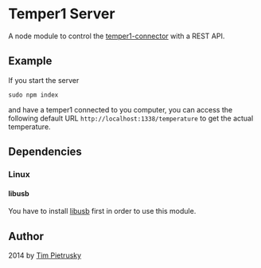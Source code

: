 # Temper1 Server

A node module to control the [temper1-connector](http://github.com/TimPietrusky/temper1-connector) with a REST API. 





## Example

If you start the server

```
sudo npm index
```

and have a temper1 connected to you computer, you can access the following default URL `http://localhost:1338/temperature` to get the actual temperature.





## Dependencies

### Linux

#### libusb

You have to install [libusb](http://www.libusb.org/) first in order to use this module. 





## Author

2014 by [Tim Pietrusky](http://twitter.com/TimPietrusky)